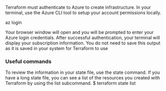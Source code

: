 Terraform must authenticate to Azure to create infrastructure.
In your terminal, use the Azure CLI tool to setup your account permissions locally.

az login

Your browser window will open and you will be prompted to enter your Azure login credentials. After successful authentication, your terminal will display your subscription information. You do not need to save this output as it is saved in your system for Terraform to use


### Useful commands

To review the information in your state file, use the state command. If you have a long state file, you can see a list of the resources you created with Terraform by using the list subcommand.
$ terraform state list

